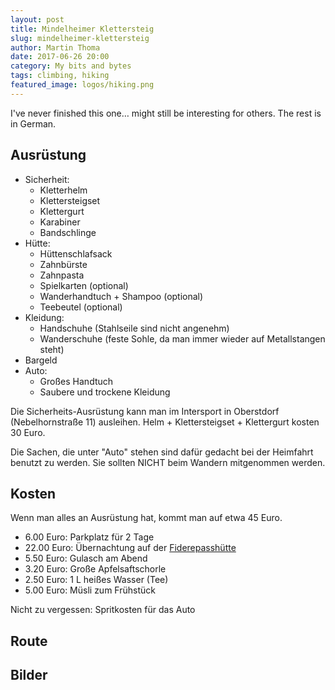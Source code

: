 ```yaml
---
layout: post
title: Mindelheimer Klettersteig
slug: mindelheimer-klettersteig
author: Martin Thoma
date: 2017-06-26 20:00
category: My bits and bytes
tags: climbing, hiking
featured_image: logos/hiking.png
---
```


I've never finished this one… might still be interesting for others.
The rest is in German.

## Ausrüstung

* Sicherheit:
    * Kletterhelm
    * Klettersteigset
    * Klettergurt
    * Karabiner
    * Bandschlinge
* Hütte:
    * Hüttenschlafsack
    * Zahnbürste
    * Zahnpasta
    * Spielkarten (optional)
    * Wanderhandtuch + Shampoo (optional)
    * Teebeutel (optional)
* Kleidung:
    * Handschuhe (Stahlseile sind nicht angenehm)
    * Wanderschuhe (feste Sohle, da man immer wieder auf Metallstangen steht)
* Bargeld
* Auto:
    * Großes Handtuch
    * Saubere und trockene Kleidung

Die Sicherheits-Ausrüstung kann man im Intersport in Oberstdorf
(Nebelhornstraße 11) ausleihen. Helm + Klettersteigset + Klettergurt kosten
30&nbsp;Euro.

Die Sachen, die unter "Auto" stehen sind dafür gedacht bei der Heimfahrt
benutzt zu werden. Sie sollten NICHT beim Wandern mitgenommen werden.


## Kosten

Wenn man alles an Ausrüstung hat, kommt man auf etwa 45 Euro.

* 6.00 Euro: Parkplatz für 2 Tage
* 22.00 Euro: Übernachtung auf der [Fiderepasshütte](http://www.fiderepasshuette.de/de-de/home/)
* 5.50 Euro: Gulasch am Abend
* 3.20 Euro: Große Apfelsaftschorle
* 2.50 Euro: 1 L heißes Wasser (Tee)
* 5.00 Euro: Müsli zum Frühstück

Nicht zu vergessen: Spritkosten für das Auto


## Route


## Bilder
